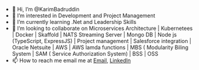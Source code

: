 - 👋 Hi, I’m @KarimBadruddin
- 👀 I’m interested in Development and Project Management
- 🌱 I’m currently learning .Net and Leadership Skills
- 💞️ I’m looking to collaborate on Microservices Architecture | Kubernetees | Docker | Skaffold | NATS Streaming Server | Mongo DB | Node js (TypeScript, ExpressJS) | Project management | Salesforce integration | Oracle Netsuite | AWS | AWS lamda functions | MBS ( Modularity Biling System | SAM ( Service Authorization System) | BSS | OSS
- 📫 How to reach me email me at [Email](mailto:samnani.karim92@gmail.com), [LinkedIn](https://www.linkedin.com/in/karimsamnani/)

<!---
MaxSamnani/MaxSamnani is a ✨ special ✨ repository because its `README.md` (this file) appears on your GitHub profile.
You can click the Preview link to take a look at your changes.
--->
